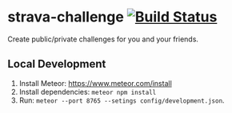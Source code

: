# strava-challenge [![Build Status](https://travis-ci.org/jmoseley/strava-challenge.svg?branch=master)](https://travis-ci.org/jmoseley/strava-challenge)

Create public/private challenges for you and your friends.

## Local Development

1. Install Meteor: https://www.meteor.com/install
1. Install dependencies: `meteor npm install`
1. Run: `meteor --port 8765 --setings config/development.json`.
